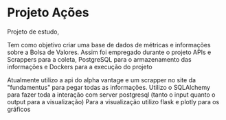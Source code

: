 # Projeto Ações


Projeto de estudo,

Tem como objetivo criar uma base de dados de métricas e informações sobre a Bolsa de Valores.
Assim foi empregado durante o projeto APIs e Scrappers para a coleta, PostgreSQL para o armazenamento das informações  e Dockers para a execução do projeto

Atualmente utilizo a api do alpha vantage e um scrapper no site da "fundamentus" para pegar todas as informações.
Utilizo o SQLAlchemy para fazer toda a interação com server postgresql (tanto o input quanto o output para a visualização)
Para a visualização utilizo flask e plotly para os gráficos
